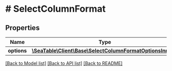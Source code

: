 # # SelectColumnFormat

## Properties

Name | Type | Description | Notes
------------ | ------------- | ------------- | -------------
**options** | [**\SeaTable\Client\Base\SelectColumnFormatOptionsInner[]**](SelectColumnFormatOptionsInner.md) |  | [optional]

[[Back to Model list]](../../README.md#models) [[Back to API list]](../../README.md#endpoints) [[Back to README]](../../README.md)
